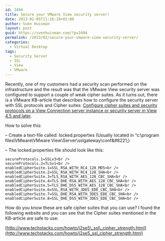 ```yaml
---
id: 2494
title: Secure your VMware View security server!
date: 2013-02-05T11:16:19+02:00
author: Sven Huisman
layout: post
guid: https://svenhuisman.com/?p=2494
permalink: /2013/02/secure-your-vmware-view-security-server/
categories:
  - Virtual Desktop
tags:
  - Security Server
  - SSL
  - View
  - VMware
---
```

Recently, one of my customers had a security scan performed on the infrastructure and the result was that the VMware View security server was configured to support a couple of weak cipher suites. As it turns out, there is a VMware KB-article that describes how to configure the security server with SSL protocols and Cipher suites: <a title="KB1021466" href="http://kb.vmware.com/selfservice/microsites/search.do?language=en_US&cmd=displayKC&externalId=1021466" target="_blank">Configure cipher suites and security protocols on a View Connection server instance or security server in View 4.5 and later</a>.

How to solve this:

&#8211; Create a text-file called: locked.properties (Usually located in &#8220;c:\program files\VMware\VMware View\Server\sslgateway\conf\&#8221;)

&#8211; The locked.properties file should look like this:

<div>
  <code>secureProtocols.1=SSLv3&lt;br />
secureProtocols.2=TLSv1&lt;br />
enabledCipherSuite.1=SSL_RSA_WITH_RC4_128_MD5&lt;br />
enabledCipherSuite.2=SSL_RSA_WITH_RC4_128_SHA&lt;br />
enabledCipherSuite.3=TLS_RSA_WITH_AES_128_CBC_SHA&lt;br />
enabledCipherSuite.4=TLS_DHE_RSA_WITH_AES_128_CBC_SHA&lt;br />
enabledCipherSuite.5=TLS_DHE_DSS_WITH_AES_128_CBC_SHA&lt;br />
enabledCipherSuite.6=SSL_RSA_WITH_3DES_EDE_CBC_SHA&lt;br />
enabledCipherSuite.7=SSL_DHE_RSA_WITH_3DES_EDE_CBC_SHA&lt;br />
enabledCipherSuite.8=SSL_DHE_DSS_WITH_3DES_EDE_CBC_SHA&lt;br />
</code>
</div>

How do you know these are safe cipher suites that you can use? I found the following website and you can see that the Cipher suites mentioned in the KB-article are safe to use:

[http://www.techstacks.com/howto/j2se5\_ssl\_cipher_strength.html](http://www.techstacks.com/howto/j2se5_ssl_cipher_strength.html)